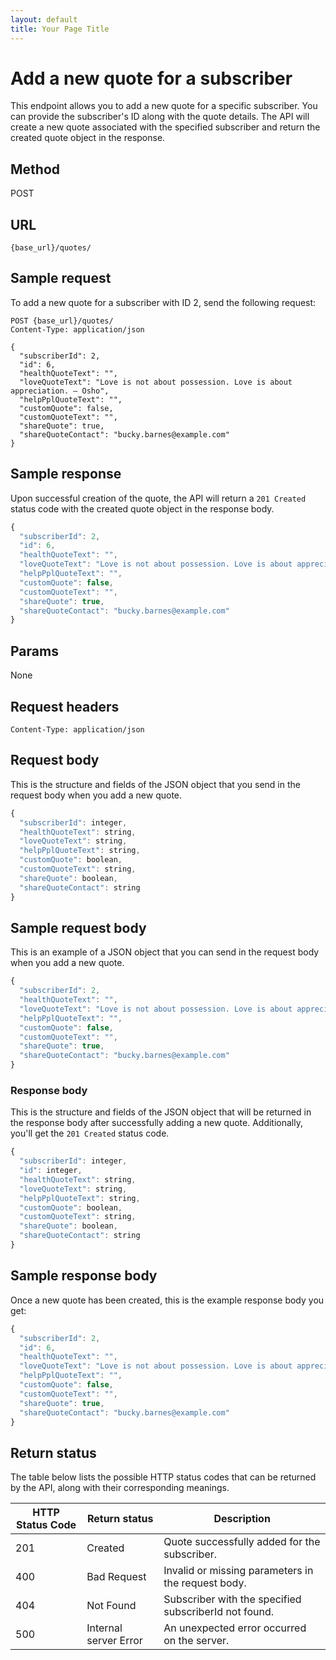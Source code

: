 ```yaml
---
layout: default
title: Your Page Title
---
```


# Add a new quote for a subscriber

This endpoint allows you to add a new quote for a specific subscriber. You can provide the subscriber's ID along with the quote details. The API will create a new quote associated with the specified subscriber and return the created quote object in the response.

## Method

POST

## URL

```shell
{base_url}/quotes/
```

## Sample request

To add a new quote for a subscriber with ID 2, send the following request:

```shell
POST {base_url}/quotes/
Content-Type: application/json

{
  "subscriberId": 2,
  "id": 6,
  "healthQuoteText": "",
  "loveQuoteText": "Love is not about possession. Love is about appreciation. – Osho",
  "helpPplQuoteText": "",
  "customQuote": false,
  "customQuoteText": "",
  "shareQuote": true,
  "shareQuoteContact": "bucky.barnes@example.com"
}
```

## Sample response

Upon successful creation of the quote, the API will return a `201 Created` status code with the created quote object in the response body.

```js
{
  "subscriberId": 2,
  "id": 6,
  "healthQuoteText": "",
  "loveQuoteText": "Love is not about possession. Love is about appreciation. – Osho",
  "helpPplQuoteText": "",
  "customQuote": false,
  "customQuoteText": "",
  "shareQuote": true,
  "shareQuoteContact": "bucky.barnes@example.com"
}
```

## Params

None

## Request headers

```shell
Content-Type: application/json
```

## Request body

This is the structure and fields of the JSON object that you send in the request body when you add a new quote.

``` js
{
  "subscriberId": integer,
  "healthQuoteText": string,
  "loveQuoteText": string,
  "helpPplQuoteText": string,
  "customQuote": boolean,
  "customQuoteText": string,
  "shareQuote": boolean,
  "shareQuoteContact": string
}
```

## Sample request body

This is an example of a JSON object that you can send in the request body when you add a new quote.

``` js
{
  "subscriberId": 2,
  "healthQuoteText": "",
  "loveQuoteText": "Love is not about possession. Love is about appreciation. – Osho",
  "helpPplQuoteText": "",
  "customQuote": false,
  "customQuoteText": "",
  "shareQuote": true,
  "shareQuoteContact": "bucky.barnes@example.com"
}
```

### Response body

This is the structure and fields of the JSON object that will be returned in the response body after successfully adding a new quote. Additionally, you'll get the `201 Created` status code.

``` js
{
  "subscriberId": integer,
  "id": integer,
  "healthQuoteText": string,
  "loveQuoteText": string,
  "helpPplQuoteText": string,
  "customQuote": boolean,
  "customQuoteText": string,
  "shareQuote": boolean,
  "shareQuoteContact": string
}
```

## Sample response body

Once a new quote has been created, this is the example response body you get:

```js
{
  "subscriberId": 2,
  "id": 6,
  "healthQuoteText": "",
  "loveQuoteText": "Love is not about possession. Love is about appreciation. – Osho",
  "helpPplQuoteText": "",
  "customQuote": false,
  "customQuoteText": "",
  "shareQuote": true,
  "shareQuoteContact": "bucky.barnes@example.com"
}
```

## Return status

The table below lists the possible HTTP status codes that can be returned by the API, along with their corresponding meanings.

| HTTP Status Code | Return status | Description |
| ------------- | ----------- | ----------- |
| 201 | Created | Quote successfully added for the subscriber. |
| 400 | Bad Request | Invalid or missing parameters in the request body. |
| 404 | Not Found | Subscriber with the specified subscriberId not found. |
| 500 | Internal server Error | An unexpected error occurred on the server. |
